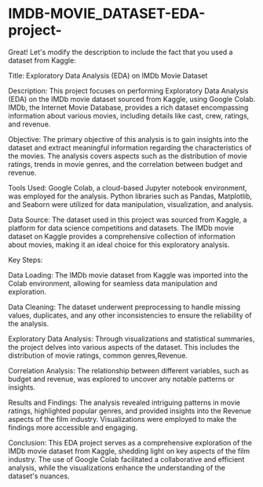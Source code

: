 # IMDB-MOVIE_DATASET-EDA-project-

Great! Let's modify the description to include the fact that you used a dataset from Kaggle:

Title: Exploratory Data Analysis (EDA) on IMDb Movie Dataset

Description:
This project focuses on performing Exploratory Data Analysis (EDA) on the IMDb movie dataset sourced from Kaggle, using Google Colab. IMDb, the Internet Movie Database, provides a rich dataset encompassing information about various movies, including details like cast, crew, ratings, and revenue.

Objective:
The primary objective of this analysis is to gain insights into the dataset and extract meaningful information regarding the characteristics of the movies. The analysis covers aspects such as the distribution of movie ratings, trends in movie genres, and the correlation between budget and revenue.

Tools Used:
Google Colab, a cloud-based Jupyter notebook environment, was employed for the analysis. Python libraries such as Pandas, Matplotlib, and Seaborn were utilized for data manipulation, visualization, and analysis.

Data Source:
The dataset used in this project was sourced from Kaggle, a platform for data science competitions and datasets. The IMDb movie dataset on Kaggle provides a comprehensive collection of information about movies, making it an ideal choice for this exploratory analysis.

Key Steps:

Data Loading: The IMDb movie dataset from Kaggle was imported into the Colab environment, allowing for seamless data manipulation and exploration.

Data Cleaning: The dataset underwent preprocessing to handle missing values, duplicates, and any other inconsistencies to ensure the reliability of the analysis.

Exploratory Data Analysis: Through visualizations and statistical summaries, the project delves into various aspects of the dataset. This includes the distribution of movie ratings, common genres,Revenue.

Correlation Analysis: The relationship between different variables, such as budget and revenue, was explored to uncover any notable patterns or insights.

Results and Findings:
The analysis revealed intriguing patterns in movie ratings, highlighted popular genres, and provided insights into the Revenue aspects of the film industry. Visualizations were employed to make the findings more accessible and engaging.

Conclusion:
This EDA project serves as a comprehensive exploration of the IMDb movie dataset from Kaggle, shedding light on key aspects of the film industry. The use of Google Colab facilitated a collaborative and efficient analysis, while the visualizations enhance the understanding of the dataset's nuances.


